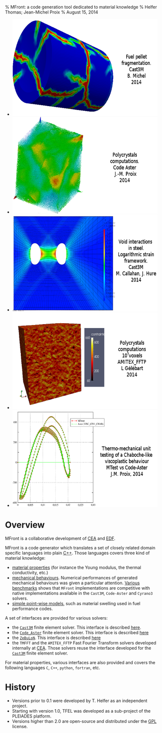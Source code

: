% MFront: a code generation tool dedicated to material knowledge
% Helfer Thomas; Jean-Michel Proix
% August 15, 2014

<div id="slideshow">
  <ul class="slides">
    <li><img src="img/FuelRod-ddif2.png" width="620" height="320" alt="Fuel pellet cracking" /></li>
    <li><img src="img/172_5pc.png" width="620" height="320" alt="Polycrystals computation" /></li>
	<li><img src="img/VoidsGrowth.png" width="620" height="320" alt="Void growth" /></li>
	<li><img src="img/AMITEX_FFTP_sig1.png" width="620" height="320" alt="Polycrystals computation based on FFT" /></li>
	<li><img src="img/hsnv125.png" width="620" height="320" alt="Unit testing of a Chaboche-like viscoplastic beahviour" /></li>
  </ul>
  <span class="arrow previous"></span>
  <span class="arrow next"></span>
</div>
<script src="http://ajax.googleapis.com/ajax/libs/jquery/1.4.2/jquery.min.js"></script>
<script src="js/slideshow.js"></script>

# Overview

MFront is a collaborative development of
[CEA](http://www.cea.fr/english-portal "Commissariat à l'énergie
atomique") and [EDF](http://www.edf.com/ "Électricité de France").

MFront is a code generator which translates a set of closely related
domain specific languages into plain [C++](http://isocpp.org/). Those
languages covers three kind of material knowledge:

- [material properties](material-properties.html) (for instance the
  Young modulus, the thermal conductivity, etc.)
- [mechanical behaviours](behaviours.html). Numerical performances of
  generated mechanical behaviours was given a particular
  attention. [Various benchmarks](benchmarks.html) shows that `MFront`
  implementations are competitive with native implementations
  available in the `Cast3M`, `Code-Aster` and `Cyrano3` solvers.
- [simple point-wise models](models.html), such as material swelling
used in fuel performance codes.

A set of interfaces are provided for various solvers:

- the [`Cast3M`](http://www-cast3m.cea.fr) finite element solver. This
  interface is described [here](castem.html).
- the [`Code_Aster`](http://www.code-aster.org) finite element
  solver. This interface is described [here](aster.html)
- the [`ZeBuLoN`](http://www.zset-software.com/products/zebulon). This
  interface is described [here](zmat.html)
- the `TMFFT` and the `AMITEX_FFTP` Fast Fourier Transform solvers
  developed internally at [CEA](http://www.cea.fr/english-portal
  "Commissariat à l'énergie atomique"). Those solvers reuse the
  interface developed for the [`Cast3M`](http://www-cast3m.cea.fr)
  finite element solver.

For material properties, various interfaces are also provided and
covers the following languages `C`, `C++`, `python`, `fortran`, etc.

# History

- Versions prior to 0.1 were developed by T. Helfer as an independent project.
- Starting with version 1.0, TFEL was developed as a sub-project of
  the PLEIADES platform.
- Versions higher than 2.0 are open-source and distributed under the
  [GPL](https://gnu.org/licenses/gpl.html "GNU General Public
  License") license.

